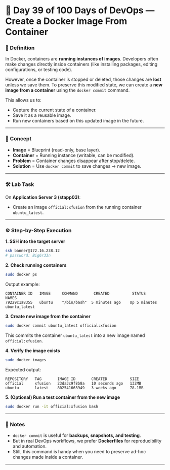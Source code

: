 
# 📌 Day 39 of 100 Days of DevOps — Create a Docker Image From Container

### 📝 Definition

In Docker, containers are **running instances of images**. Developers often make changes directly inside containers (like installing packages, editing configurations, or testing code).

However, once the container is stopped or deleted, those changes are **lost** unless we save them. To preserve this modified state, we can create a **new image from a container** using the `docker commit` command.

This allows us to:

* Capture the current state of a container.
* Save it as a reusable image.
* Run new containers based on this updated image in the future.

---

### 🔑 Concept

* **Image** = Blueprint (read-only, base layer).
* **Container** = Running instance (writable, can be modified).
* **Problem** = Container changes disappear after stop/delete.
* **Solution** = Use `docker commit` to save changes → new image.

---

### 🛠️ Lab Task

On **Application Server 3 (stapp03)**:

* Create an image `official:xfusion` from the running container `ubuntu_latest`.

---

### ⚙️ Step-by-Step Execution

**1. SSH into the target server**

```bash
ssh banner@172.16.238.12
# password: BigGr33n
```

**2. Check running containers**

```bash
sudo docker ps
```

Output example:

```
CONTAINER ID   IMAGE     COMMAND       CREATED          STATUS          NAMES
79229c1a8355   ubuntu    "/bin/bash"  5 minutes ago    Up 5 minutes    ubuntu_latest
```

**3. Create new image from the container**

```bash
sudo docker commit ubuntu_latest official:xfusion
```

This commits the container `ubuntu_latest` into a new image named `official:xfusion`.

**4. Verify the image exists**

```bash
sudo docker images
```

Expected output:

```
REPOSITORY   TAG       IMAGE ID       CREATED          SIZE
official     xfusion   23da3c9f8b8a   10 seconds ago   132MB
ubuntu       latest    802541663949   3 weeks ago      78.1MB
```

**5. (Optional) Run a test container from the new image**

```bash
sudo docker run -it official:xfusion bash
```

---

### 📌 Notes

* `docker commit` is useful for **backups, snapshots, and testing**.
* But in real DevOps workflows, we prefer **Dockerfiles** for reproducibility and automation.
* Still, this command is handy when you need to preserve ad-hoc changes made inside a container.

---
